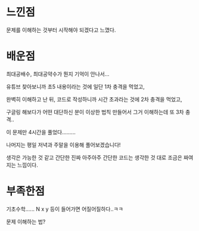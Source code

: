 # 느낀점

문제를 이해하는 것부터 시작해야 되겠다고 느꼈다.

# 배운점

최대공배수, 최대공약수가 뭔지 기억이 안나서...

유튜브 찾아보니까 초5 내용이라는 것에 일단 1차 충격을 먹었고,

완벽히 이해하고 난 뒤, 코드로 작성하니까 시간 초과라는 것에 2차 충격을 먹었고,

구글링 해보다가 어떤 대단하신 분이 이상한 법칙 만들어서 그거 이해하는데 또 3차 충격..

이 문제만 4시간을 풀었다.........

나머지는 평일 저녁과 주말을 이용해 풀어보겠습니다!



생각은 가능한 것 같고 간단한 진짜 아주아주 간단한 코드는 생각한 것 대로 조금은 짜여지는 느낌이다.

# 부족한점

기초수학...... N x y 등이 들어가면 어질어질하다..ㅋㅋ

문제 이해하는 법?